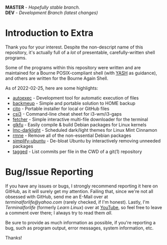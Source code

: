 **MASTER** - _Hopefully stable branch._\
**DEV** - _Development Branch (latest changes)_

# Introduction to Extra

Thank you for your interest. Despite the non-descript name of this repository, it's actually full of a _lot_ of presentable, carefully-written shell programs.

Some of the programs within this repository were written and are maintained for a Bourne POSIX-compliant shell (with [YASH](https://yash.osdn.jp/) as guidance), and others are written for the Bourne Again Shell.

As of 2022-02-25, here are some highlights:

  * [autoexec](source/autoexec) - Development tool for automatic execution of files
  * [backmeup](source/backmeup) - Simple and portable solution to HOME backup
  * [cito](source/cito) - Portable installer for local or GitHub files
  * [csi3](source/csi3) - Command-line cheat sheet for i3-wm/i3-gaps
  * [fetcher](source/fetcher) - Simple interactive multi-file downloader for the terminal
  * [glkfu](source/glkfu) - Easily compile & build Debian packages for Linux kernels
  * [lmc-darklight](source/lmc-darklight) - Scheduled dark/light themes for Linux Mint Cinnamon
  * [rmne](source/rmne) - Remove all of the non-essential Debian packages
  * [simplify-ubuntu](source/simplify-ubuntu) - De-bloat Ubuntu by interactively removing unneeded packages
  * [tagged](source/tagged) - List commits per file in the CWD of a git(1) repository

# Bug/Issue Reporting

If you have any issues or bugs, I strongly recommend reporting it here on GitHub, as it will surely get my attention. Failing that, since we're not all obsessed with GitHub, send me an E-Mail over at _terminalforlife@yahoo.com_ (rarely checked, if I'm honest). Lastly, I'm _Terminalforlife_ (formerly _Learn Linux_) over at [YouTube](https://www.youtube.com/c/Terminalforlife), so feel free to leave a comment over there; I always try to read them _all_.

Be sure to provide as much information as possible, if you're reporting a bug, such as program output, error messages, system information, etc.

Thanks!
